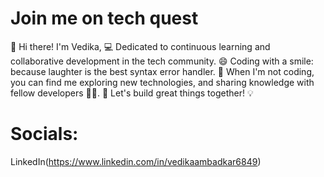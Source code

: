 # **Join me on tech quest** 
👋 Hi there! I'm Vedika,
💻 Dedicated to continuous learning and collaborative development in the tech community.
😄 Coding with a smile: because laughter is the best syntax error handler. 
🚀 When I'm not coding, you can find me exploring new technologies, and sharing knowledge with fellow developers 👩‍💻.
💪 Let's build great things together! 💡

# Socials: 
LinkedIn(https://www.linkedin.com/in/vedikaambadkar6849)


